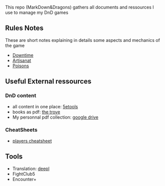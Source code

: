 This repo (MarkDown&Dragons) gathers all documents and ressources I use to manage my DnD games

## Rules Notes
These are short notes explaining in details some aspects and mechanics of the game
- [Downtime](./rules_notes/downtime.md)
- [Artisanat](./rules_notes/artisanat.md)
- [Poisons](./rules_notes/poisons.md)

## Useful External ressources

### DnD content
- all content in one place: [5etools](https://5e.tools)
- books as pdf: [the trove](https://thetrove.is/Books/Dungeons%20%26%20Dragons%20%5Bmulti%5D/5th%20Edition%20%285e%29/Core/)
- My personnal pdf collection: [google drive](https://drive.google.com/drive/folders/1UG_oDEpwV1EgzwlVToeorw-EO0wOmHTI)

### CheatSheets
- [players cheatsheet](https://crobi.github.io/dnd5e-quickref/preview/quickref.html)

## Tools
- Translation: [deepl](deepl.com)
- FightClub5
- Encounter+

